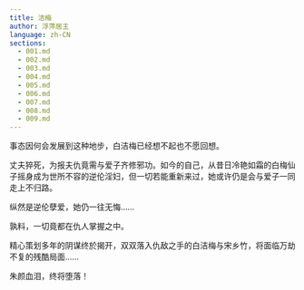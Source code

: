 ```yaml
---
title: 洁梅
author: 浮萍居主
language: zh-CN
sections:
  - 001.md
  - 002.md
  - 003.md
  - 004.md
  - 005.md
  - 006.md
  - 007.md
  - 008.md
  - 009.md
---
```


事态因何会发展到这种地步，白洁梅已经想不起也不愿回想。

丈夫猝死，为报夫仇竟需与爱子齐修邪功。如今的自己，从昔日冷艳如霜的白梅仙子摇身成为世所不容的逆伦淫妇，但一切若能重新来过，她或许仍是会与爱子一同走上不归路。

纵然是逆伦孽爱，她仍一往无悔……

孰料，一切竟都在仇人掌握之中。

精心策划多年的阴谋终於揭开，双双落入仇敌之手的白洁梅与宋乡竹，将面临万劫不复的残酷局面……

朱颜血泪，终将堕落！
